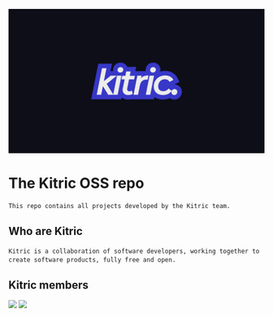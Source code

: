 ![Header](https://github.com/kitric/.github/blob/main/profile/kitric_header.png?raw=true)

# The Kitric OSS repo
`This repo contains all projects developed by the Kitric team.`

## Who are Kitric
`Kitric is a collaboration of software developers, working together to create software products, fully free and open.`

## Kitric members
<div>
<img src="https://github.com/crxssed7.png" width=100 height=auto />
<img src="https://github.com/nordic16.png" width=100 height=auto />
</div>
